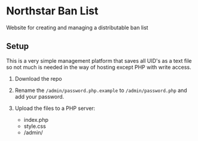 # Northstar Ban List

Website for creating and managing a distributable ban list

## Setup

This is a very simple management platform that saves all UID's as a text file so not much is needed in the way of hosting except PHP with write access.

1. Download the repo
2. Rename the `/admin/password.php.example` to `/admin/password.php` and add your password.
3. Upload the files to a PHP server:

   - index.php
   - style.css
   - /admin/
